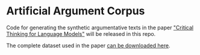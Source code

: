 # Artificial Argument Corpus

Code for generating the synthetic argumentative texts in the paper ["Critical Thinking for Language Models"](https://arxiv.org/pdf/2009.07185) will be released in this repo.

The complete dataset used in the paper [can be downloaded here](https://bwsyncandshare.kit.edu/s/Etr2oiWPQ9825tH).
